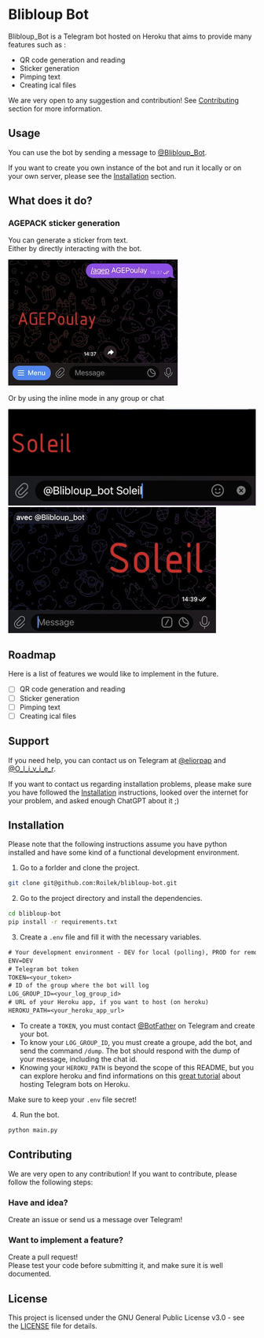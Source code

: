 # Blibloup Bot

Blibloup_Bot is a Telegram bot hosted on Heroku that aims to provide many features such as :
- QR code generation and reading
- Sticker generation
- Pimping text
- Creating ical files

We are very open to any suggestion and contribution! See [Contributing](#contributing) section for more information.

## Usage

You can use the bot by sending a message to [@Blibloup_Bot](https://t.me/Blibloup_bot).

If you want to create you own instance of the bot and run it locally or on your own server, please see the [Installation](#installation) section.

## What does it do?

### AGEPACK sticker generation

You can generate a sticker from text.\
Either by directly interacting with the bot.

![test](resources/images/direct.jpg)

Or by using the inline mode in any group or chat

![test](resources/images/inline_gen.jpg) ![test](resources/images/inline_sent.jpg)


## Roadmap

Here is a list of features we would like to implement in the future.
- [ ] QR code generation and reading
- [ ] Sticker generation
- [ ] Pimping text
- [ ] Creating ical files

## Support

If you need help, you can contact us on Telegram at [@eliorpap](https://t.me/eliorpap) and [@O_l_i_v_i_e_r](https://t.me/O_l_i_v_i_e_r).

If you want to contact us regarding installation problems, please make sure you have followed the [Installation](#installation) instructions, looked over the internet for your problem, and asked enough ChatGPT about it ;)

## Installation

Please note that the following instructions assume you have python installed and have some kind of a functional development environment.

1. Go to a forlder and clone the project.
```bash
git clone git@github.com:Roilek/blibloup-bot.git
```

2. Go to the project directory and install the dependencies.
```bash
cd blibloup-bot
pip install -r requirements.txt
```

3. Create a `.env` file and fill it with the necessary variables.
```txt
# Your development environment - DEV for local (polling), PROD for remote (webhook)
ENV=DEV
# Telegram bot token
TOKEN=<your_token>
# ID of the group where the bot will log
LOG_GROUP_ID=<your_log_group_id>
# URL of your Heroku app, if you want to host (on heroku)
HEROKU_PATH=<your_heroku_app_url>
```
- To create a `TOKEN`, you must contact [@BotFather](https://t.me/BotFather) on Telegram and create your bot.
- To know your `LOG_GROUP_ID`, you must create a groupe, add the bot, and send the command `/dump`. The bot should respond with the dump of your message, including the chat id.
- Knowing your `HEROKU_PATH` is beyond the scope of this README, but you can explore heroku and find informations on this [great tutorial](https://towardsdatascience.com/how-to-deploy-a-telegram-bot-using-heroku-for-free-9436f89575d2) about hosting Telegram bots on Heroku.

Make sure to keep your `.env` file secret!

4. Run the bot.
```bash
python main.py
```

## Contributing


We are very open to any contribution! If you want to contribute, please follow the following steps:

### Have and idea?
Create an issue or send us a message over Telegram!

### Want to implement a feature?
Create a pull request!\
Please test your code before submitting it, and make sure it is well documented.

## License

This project is licensed under the GNU General Public License v3.0 - see the [LICENSE](LICENSE) file for details.

